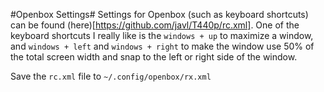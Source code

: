 #Openbox Settings#
Settings for Openbox (such as keyboard shortcuts) can 
be found (here)[https://github.com/javl/T440p/rc.xml]. One of the
keyboard shortcuts I really like is the ```windows + up``` to maximize
a window, and ```windows + left``` and ```windows + right``` to make
the window use 50% of the total screen width and snap to the left 
or right side of the window.

Save the ```rc.xml``` file to ```~/.config/openbox/rx.xml```
